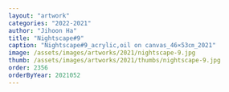 ```yaml
---
layout: "artwork"
categories: "2022-2021"
author: "Jihoon Ha"
title: "Nightscape#9"
caption: "Nightscape#9_acrylic,oil on canvas_46×53㎝_2021"
image: /assets/images/artworks/2021/nightscape-9.jpg
thumb: /assets/images/artworks/2021/thumbs/nightscape-9.jpg
order: 2356
orderByYear: 2021052
---
```


